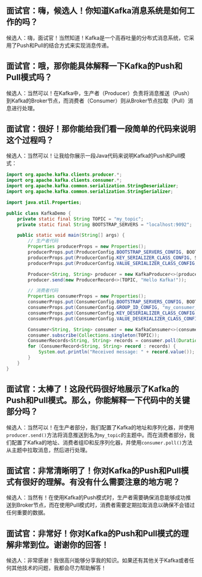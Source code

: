 <!--
 * @Author: JavaPub
 * @Date: 2023-07-15 13:50:45
 * @LastEditors: your name
 * @LastEditTime: 2023-07-23 21:05:07
 * @Description: Here is the JavaPub code base. Search JavaPub on the whole web.
 * @FilePath: \JavaPub-Blog\docs\willbe\1v1\40. Kafka消息是采用Pull还是Push模式.md
-->



## 面试官：嗨，候选人！你知道Kafka消息系统是如何工作的吗？

候选人：嗨，面试官！当然知道！Kafka是一个高吞吐量的分布式消息系统，它采用了Push和Pull的结合方式来实现消息传递。

## 面试官：哦，那你能具体解释一下Kafka的Push和Pull模式吗？

候选人：当然可以！在Kafka中，生产者（Producer）负责将消息推送（Push）到Kafka的Broker节点，而消费者（Consumer）则从Broker节点拉取（Pull）消息进行处理。

## 面试官：很好！那你能给我们看一段简单的代码来说明这个过程吗？

候选人：当然可以！让我给你展示一段Java代码来说明Kafka的Push和Pull模式：

```java
import org.apache.kafka.clients.producer.*;
import org.apache.kafka.clients.consumer.*;
import org.apache.kafka.common.serialization.StringDeserializer;
import org.apache.kafka.common.serialization.StringSerializer;

import java.util.Properties;

public class KafkaDemo {
    private static final String TOPIC = "my_topic";
    private static final String BOOTSTRAP_SERVERS = "localhost:9092";

    public static void main(String[] args) {
        // 生产者代码
        Properties producerProps = new Properties();
        producerProps.put(ProducerConfig.BOOTSTRAP_SERVERS_CONFIG, BOOTSTRAP_SERVERS);
        producerProps.put(ProducerConfig.KEY_SERIALIZER_CLASS_CONFIG, StringSerializer.class.getName());
        producerProps.put(ProducerConfig.VALUE_SERIALIZER_CLASS_CONFIG, StringSerializer.class.getName());

        Producer<String, String> producer = new KafkaProducer<>(producerProps);
        producer.send(new ProducerRecord<>(TOPIC, "Hello Kafka!"));

        // 消费者代码
        Properties consumerProps = new Properties();
        consumerProps.put(ConsumerConfig.BOOTSTRAP_SERVERS_CONFIG, BOOTSTRAP_SERVERS);
        consumerProps.put(ConsumerConfig.GROUP_ID_CONFIG, "my_consumer_group");
        consumerProps.put(ConsumerConfig.KEY_DESERIALIZER_CLASS_CONFIG, StringDeserializer.class.getName());
        consumerProps.put(ConsumerConfig.VALUE_DESERIALIZER_CLASS_CONFIG, StringDeserializer.class.getName());

        Consumer<String, String> consumer = new KafkaConsumer<>(consumerProps);
        consumer.subscribe(Collections.singleton(TOPIC));
        ConsumerRecords<String, String> records = consumer.poll(Duration.ofMillis(1000));
        for (ConsumerRecord<String, String> record : records) {
            System.out.println("Received message: " + record.value());
        }
    }
}
```

## 面试官：太棒了！这段代码很好地展示了Kafka的Push和Pull模式。那么，你能解释一下代码中的关键部分吗？

候选人：当然可以！在生产者部分，我们配置了Kafka的地址和序列化器，并使用`producer.send()`方法将消息推送到名为`my_topic`的主题中。而在消费者部分，我们配置了Kafka的地址、消费者组ID和反序列化器，并使用`consumer.poll()`方法从主题中拉取消息，然后进行处理。

## 面试官：非常清晰明了！你对Kafka的Push和Pull模式有很好的理解。有没有什么需要注意的地方呢？

候选人：当然有！在使用Kafka的Push模式时，生产者需要确保消息能够成功推送到Broker节点，而在使用Pull模式时，消费者需要定期拉取消息以确保不会错过任何重要的数据。

## 面试官：非常好！你对Kafka的Push和Pull模式的理解非常到位。谢谢你的回答！

候选人：非常感谢！我很高兴能够分享我的知识。如果还有其他关于Kafka或者任何其他技术的问题，我都会尽力帮助解答！

